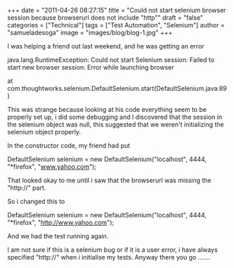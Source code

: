 +++
date = "2011-04-26 08:27:15"
title = "Could not start selenium browser session because browserurl does not include \"http\""
draft = "false"
categories = ["Technical"]
tags = ["Test Automation", "Selenium"]
author = "samueladesoga"
image = "images/blog/blog-1.jpg"
+++

I was helping a friend out last weekend, and he was getting an error

java.lang.RuntimeException: Could not start Selenium session: Failed to start new browser session: Error while launching browser

at com.thoughtworks.selenium.DefaultSelenium.start(DefaultSelenium.java:89)

This was strange because looking at his code everything seem to be properly set up, i did some debugging and I discovered that the session in the selenium object was null, this suggested that we weren't initializing the selenium object properly.

In the constructor code, my friend had put

DefaultSelenium selenium = new DefaultSelenium("localhost", 4444, "*firefox", "www.yahoo.com");

That looked okay to me until i saw that the browserurl was missing the "http://" part.

So i changed this to

DefaultSelenium selenium = new DefaultSelenium("localhost", 4444, "*firefox", "http://www.yahoo.com");

And we had the test running again.

I am not sure if this is a selenium bug or if it is a user error, i have always specified "http://" when i initialise my tests. Anyway there you go .......

